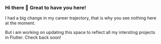 ### Hi there 👋 Great to have you here!

I had a big change in my career trajectory, that is why you see nothing here at the moment.

But i am working on updating this space to reflect all my intersting projects in Flutter. Check back soon!
